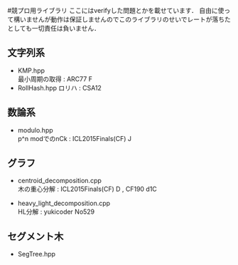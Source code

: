 #競プロ用ライブラリ
ここにはverifyした問題とかを載せています．
自由に使って構いませんが動作は保証しませんのでこのライブラリのせいでレートが落ちたとしても一切責任は負いません．

## 文字列系
* KMP.hpp  
最小周期の取得 : ARC77 F  
* RollHash.hpp
ロリハ : CSA12

## 数論系
* modulo.hpp  
p^n modでのnCk : ICL2015Finals(CF) J  

## グラフ
* centroid_decomposition.cpp  
木の重心分解 : ICL2015Finals(CF) D , CF190 d1C  

* heavy_light_decomposition.cpp  
HL分解 : yukicoder No529  

## セグメント木
* SegTree.hpp
